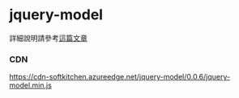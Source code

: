 # jquery-model

詳細說明請參考[這篇文章](https://dotblogs.com.tw/supershowwei/2019/01/28/141552)

### CDN

https://cdn-softkitchen.azureedge.net/jquery-model/0.0.6/jquery-model.min.js
